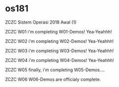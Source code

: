 # os181
ZCZC Sistem Operasi 2018 Awal (1)

ZCZC W01 i'm completing W01-Demos! Yea-Yeahhh!

ZCZC W02 i'm completing W02-Demos! Yea-Yeahhh!

ZCZC W03 i'm completing W03-Demos! Yea-Yeahhh!

ZCZC W04 i'm completing W04-Demos! Yea-Yeahhh!

ZCZC W05 finally, i'm completing W05-Demos....

ZCZC W06 W06-Demos are officialy complete.
